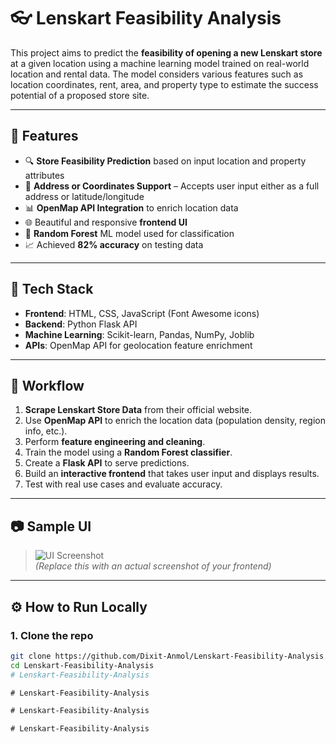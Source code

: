 # 👓 Lenskart Feasibility Analysis

This project aims to predict the **feasibility of opening a new Lenskart store** at a given location using a machine learning model trained on real-world location and rental data. The model considers various features such as location coordinates, rent, area, and property type to estimate the success potential of a proposed store site.

---

## 🚀 Features

- 🔍 **Store Feasibility Prediction** based on input location and property attributes
- 📍 **Address or Coordinates Support** – Accepts user input either as a full address or latitude/longitude
- 📊 **OpenMap API Integration** to enrich location data
- 🌐 Beautiful and responsive **frontend UI**
- 🤖 **Random Forest** ML model used for classification
- 📈 Achieved **82% accuracy** on testing data

---

## 🧠 Tech Stack

- **Frontend**: HTML, CSS, JavaScript (Font Awesome icons)
- **Backend**: Python Flask API
- **Machine Learning**: Scikit-learn, Pandas, NumPy, Joblib
- **APIs**: OpenMap API for geolocation feature enrichment

---

## 🔁 Workflow

1. **Scrape Lenskart Store Data** from their official website.
2. Use **OpenMap API** to enrich the location data (population density, region info, etc.).
3. Perform **feature engineering and cleaning**.
4. Train the model using a **Random Forest classifier**.
5. Create a **Flask API** to serve predictions.
6. Build an **interactive frontend** that takes user input and displays results.
7. Test with real use cases and evaluate accuracy.

---

## 📷 Sample UI

> ![UI Screenshot](https://raw.githubusercontent.com/Dixit-Anmol/Lenskart-Feasibility-Analysis/main/sample-ui.png)  
*(Replace this with an actual screenshot of your frontend)*

---

## ⚙️ How to Run Locally

### 1. Clone the repo
```bash
git clone https://github.com/Dixit-Anmol/Lenskart-Feasibility-Analysis.git
cd Lenskart-Feasibility-Analysis
#   L e n s k a r t - F e a s i b i l i t y - A n a l y s i s  
 #   L e n s k a r t - F e a s i b i l i t y - A n a l y s i s  
 #   L e n s k a r t - F e a s i b i l i t y - A n a l y s i s  
 #   L e n s k a r t - F e a s i b i l i t y - A n a l y s i s  
 